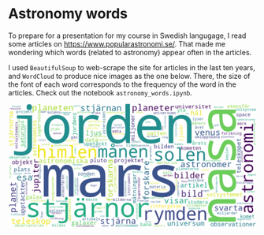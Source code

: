 # Astronomy words

To prepare for a presentation for my course in Swedish langugage, I read some articles on https://www.popularastronomi.se/.
That made me wondering which words (related to astronomy) appear often in the articles.

I used `BeautifulSoup` to web-scrape the site for articles in the last ten years, and `WordCloud` to produce nice images as the one below. There, the size of the font of each word corresponds to the frequency of the word in the articles.
Check out the notebook `astronomy_words.ipynb`.


![A WordCloud image](output/word_cloud_2011-2021.png)


